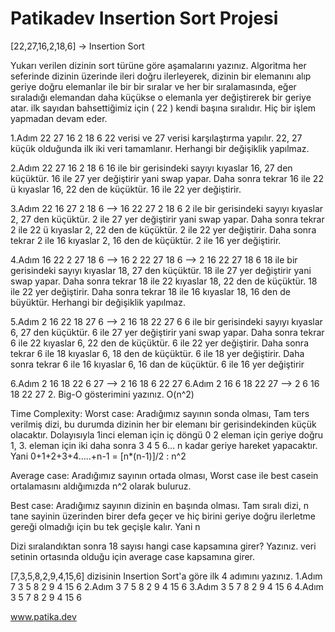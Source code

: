 # Patikadev Insertion Sort Projesi  
[22,27,16,2,18,6] -> Insertion Sort

Yukarı verilen dizinin sort türüne göre aşamalarını yazınız. Algoritma her seferinde dizinin üzerinde ileri doğru ilerleyerek, dizinin bir elemanını alıp geriye doğru elemanlar ile bir bir sıralar ve her bir sıralamasında, eğer sıraladığı elemandan daha küçükse o elemanla yer değiştirerek bir geriye atar.
ilk sayıdan bahsettiğimiz için ( 22 ) kendi başına sıralıdır. Hiç bir işlem yapmadan devam eder.

1.Adım 22 27 16 2 18 6 22 verisi ve 27 verisi karşılaştırma yapılır. 22, 27 küçük olduğunda ilk iki veri tamamlanır. Herhangi bir değişiklik yapılmaz.

2.Adım 22 27 16 2 18 6 16 ile bir gerisindeki sayıyı kıyaslar 16, 27 den küçüktür. 16 ile 27 yer değiştirir yani swap yapar. Daha sonra tekrar 16 ile 22 ü kıyaslar 16, 22 den de küçüktür. 16 ile 22 yer değiştirir.

3.Adım 22 16 27 2 18 6 --> 16 22 27 2 18 6 2 ile bir gerisindeki sayıyı kıyaslar 2, 27 den küçüktür. 2 ile 27 yer değiştirir yani swap yapar. Daha sonra tekrar 2 ile 22 ü kıyaslar 2, 22 den de küçüktür. 2 ile 22 yer değiştirir. Daha sonra tekrar 2 ile 16 kıyaslar 2, 16 den de küçüktür. 2 ile 16 yer değiştirir.

4.Adım 16 22 2 27 18 6 --> 16 2 22 27 18 6 --> 2 16 22 27 18 6 18 ile bir gerisindeki sayıyı kıyaslar 18, 27 den küçüktür. 18 ile 27 yer değiştirir yani swap yapar. Daha sonra tekrar 18 ile 22 kıyaslar 18, 22 den de küçüktür. 18 ile 22 yer değiştirir. Daha sonra tekrar 18 ile 16 kıyaslar 18, 16 den de büyüktür. Herhangi bir değişiklik yapılmaz.

5.Adım 2 16 22 18 27 6 --> 2 16 18 22 27 6 6 ile bir gerisindeki sayıyı kıyaslar 6, 27 den küçüktür. 6 ile 27 yer değiştirir yani swap yapar. Daha sonra tekrar 6 ile 22 kıyaslar 6, 22 den de küçüktür. 6 ile 22 yer değiştirir. Daha sonra tekrar 6 ile 18 kıyaslar 6, 18 den de küçüktür. 6 ile 18 yer değiştirir. Daha sonra tekrar 6 ile 16 kıyaslar 6, 16 dan de küçüktür. 6 ile 16 yer değiştirir

6.Adım 2 16 18 22 6 27 --> 2 16 18 6 22 27 6.Adım 2 16 6 18 22 27 --> 2 6 16 18 22 27 2. Big-O gösterimini yazınız. O(n^2)

Time Complexity:
Worst case: Aradığımız sayının sonda olması, Tam ters verilmiş dizi, bu durumda dizinin her bir elemanı bir gerisindekinden küçük olacaktır. Dolayısıyla 1inci eleman için iç döngü 0 2 eleman için geriye doğru 1, 3. eleman için iki daha sonra 3 4 5 6… n kadar geriye hareket yapacaktır. Yani 0+1+2+3+4…..+n-1 = [n*(n-1)]/2 : n^2

Average case: Aradığımız sayının ortada olması, Worst case ile best casein ortalamasını aldığımızda n^2 olarak buluruz.

Best case: Aradığımız sayının dizinin en başında olması. Tam sıralı dizi, n tane sayinin üzerinden birer defa geçer ve hiç birini geriye doğru ilerletme gereği olmadığı için bu tek geçişle kalır. Yani n

Dizi sıralandıktan sonra 18 sayısı hangi case kapsamına girer? Yazınız. veri setinin ortasında olduğu için average case kapsamına girer.

[7,3,5,8,2,9,4,15,6] dizisinin Insertion Sort'a göre ilk 4 adımını yazınız. 1.Adım 7 3 5 8 2 9 4 15 6 2.Adım 3 7 5 8 2 9 4 15 6 3.Adım 3 5 7 8 2 9 4 15 6 4.Adım 3 5 7 8 2 9 4 15 6

www.patika.dev
